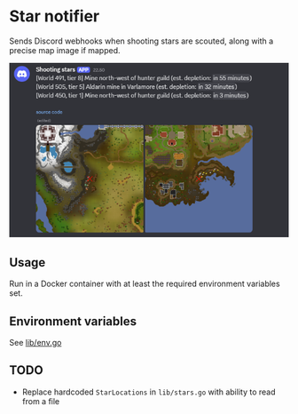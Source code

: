# Star notifier

Sends Discord webhooks when shooting stars are scouted, along with a precise map image if mapped.

![Example webhook](/misc/example.png)

## Usage
Run in a Docker container with at least the required environment variables set.

## Environment variables
See [lib/env.go](/lib/env.go)

## TODO
* Replace hardcoded `StarLocations` in `lib/stars.go` with ability to read from a file
